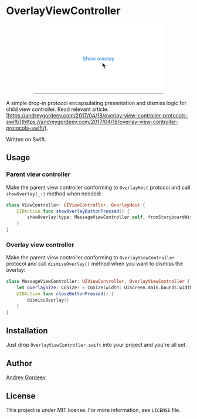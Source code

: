 # OverlayViewController

<p align="center"><img src="Images/1.gif" height="190" width="353"></p>

A simple drop-in protocol encapsulating presentation and dismiss logic for child view controller. Read relevant article: [https://andreygordeev.com/2017/04/18/overlay-view-controller-protocols-swift/](https://andreygordeev.com/2017/04/18/overlay-view-controller-protocols-swift/). 

Written on Swift.

## Usage

### Parent view controller

Make the parent view controller conforming to `OverlayHost` protocol and call `showOverlay(_:)` method when needed:

```swift
class ViewController: UIViewController, OverlayHost {
    @IBAction func showOverlayButtonPressed() {
        showOverlay(type: MessageViewController.self, fromStoryboardWithName: "Main")
    }
}
```

### Overlay view controller

Make the parent view controller conforming to `OverlayViewController` protocol and call `dismissOverlay()` method when you want to dismiss the overlay:

```swift
class MessageViewController: UIViewController, OverlayViewController {
    let overlaySize: CGSize? = CGSize(width: UIScreen.main.bounds.width * 0.8, height: 120.0)
    @IBAction func closeButtonPressed() {
        dismissOverlay()
    }
}
```

## Installation

Just drop `OverlayViewController.swift` into your project and you're all set.

## Author

[Andrey Gordeev](https//andreygordeev.com)

## License

This project is under MIT license. For more information, see `LICENSE` file.
